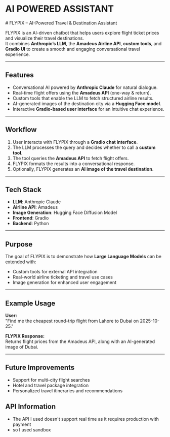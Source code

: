 <h1>AI POWERED ASSISTANT </h1>
# FLYPIX – AI-Powered Travel & Destination Assistant

FLYPIX is an AI-driven chatbot that helps users explore flight ticket prices and visualize their travel destinations.  
It combines **Anthropic’s LLM**, the **Amadeus Airline API**, **custom tools**, and **Gradio UI** to create a smooth and engaging conversational travel experience.  

---

## Features

- Conversational AI powered by **Anthropic Claude** for natural dialogue.  
- Real-time flight offers using the **Amadeus API** (one-way & return).  
- Custom tools that enable the LLM to fetch structured airline results.  
- AI-generated images of the destination city via a **Hugging Face model**.  
- Interactive **Gradio-based user interface** for an intuitive chat experience.  

---

## Workflow

1. User interacts with FLYPIX through a **Gradio chat interface**.  
2. The LLM processes the query and decides whether to call a **custom tool**.  
3. The tool queries the **Amadeus API** to fetch flight offers.  
4. FLYPIX formats the results into a conversational response.  
5. Optionally, FLYPIX generates an **AI image of the travel destination**.  

---

## Tech Stack

- **LLM**: Anthropic Claude  
- **Airline API**: Amadeus  
- **Image Generation**: Hugging Face Diffusion Model  
- **Frontend**: Gradio  
- **Backend**: Python  

---

## Purpose

The goal of FLYPIX is to demonstrate how **Large Language Models** can be extended with:  
- Custom tools for external API integration  
- Real-world airline ticketing and travel use cases  
- Image generation for enhanced user engagement  

---

## Example Usage

**User:**  
"Find me the cheapest round-trip flight from Lahore to Dubai on 2025-10-25."  

**FLYPIX Response:**  
Returns flight prices from the Amadeus API, along with an AI-generated image of Dubai.  

---

## Future Improvements

- Support for multi-city flight searches  
- Hotel and travel package integration  
- Personalized travel itineraries and recommendations

## API Information
- The API I used doesn't support real time as it requires production with payment
- so I used sandbox 
